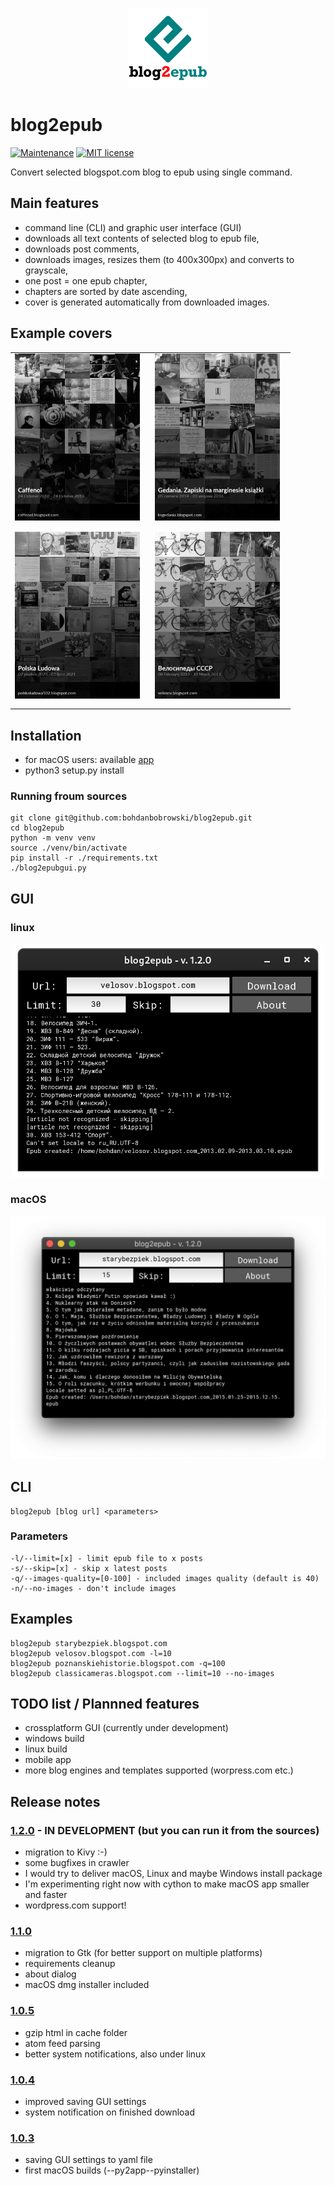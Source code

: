 <p align="center">
<img src="https://raw.githubusercontent.com/bohdanbobrowski/blog2epub/master/images/blog2epub.png" width="128" height="128" />
</p>

# blog2epub

[![Maintenance](https://img.shields.io/badge/Maintained%3F-yes-green.svg)](https://github.com/bohdanbobrowski/blog2epub/graphs/commit-activity) [![MIT license](https://img.shields.io/badge/License-MIT-blue.svg)](https://lbesson.mit-license.org/)


Convert selected blogspot.com blog to epub using single command.

## Main features

- command line (CLI) and graphic user interface (GUI)
- downloads all text contents of selected blog to epub file,
- downloads post comments,
- downloads images, resizes them (to 400x300px) and converts to grayscale,
- one post = one epub chapter,
- chapters are sorted by date ascending,
- cover is generated automatically from downloaded images.

## Example covers

<table style="width:100%;text-align:center;"><tr><td>
<img src="https://raw.githubusercontent.com/bohdanbobrowski/blog2epub/master/images/cover_1.jpg" width="200" style="margin:0 10px 10px 0" />
</td><td>
<img src="https://raw.githubusercontent.com/bohdanbobrowski/blog2epub/master/images/cover_2.jpg" width="200" style="margin:0 10px 10px 0" />
</td></tr><tr><td>
<img src="https://raw.githubusercontent.com/bohdanbobrowski/blog2epub/master/images/cover_3.jpg" width="200" style="margin:0 10px 10px 0" />
</td><td>
<img src="https://raw.githubusercontent.com/bohdanbobrowski/blog2epub/master/images/cover_4.jpg" width="200" style="margin:0 10px 10px 0;" />
</td></tr></table>

## Installation

- for macOS users: available [app](https://github.com/bohdanbobrowski/blog2epub/releases)
- python3 setup.py install

### Running froum sources

    git clone git@github.com:bohdanbobrowski/blog2epub.git
    cd blog2epub
    python -m venv venv
    source ./venv/bin/activate
    pip install -r ./requirements.txt
    ./blog2epubgui.py

## GUI

### linux

<p align="center">
<img src="https://raw.githubusercontent.com/bohdanbobrowski/blog2epub/master/images/blog2epub_linux_screenshot_v1.2.0.png"  width="500px" />
</p>

### macOS

<p align="center">
<img src="https://raw.githubusercontent.com/bohdanbobrowski/blog2epub/master/images/blog2epub_osx_screenshot_v1.2.0.png" width="600px" />
</p>

## CLI

    blog2epub [blog url] <parameters>

### Parameters

    -l/--limit=[x] - limit epub file to x posts
    -s/--skip=[x] - skip x latest posts
    -q/--images-quality=[0-100] - included images quality (default is 40)
    -n/--no-images - don't include images

## Examples

    blog2epub starybezpiek.blogspot.com
    blog2epub velosov.blogspot.com -l=10
    blog2epub poznanskiehistorie.blogspot.com -q=100
    blog2epub classicameras.blogspot.com --limit=10 --no-images

## TODO list / Plannned features

- crossplatform GUI (currently under development)
- windows build
- linux build
- mobile app
- more blog engines and templates supported (worpress.com etc.)

## Release notes

### [1.2.0](https://github.com/bohdanbobrowski/blog2epub) - IN DEVELOPMENT (but you can run it from the sources)

- migration to Kivy :-)
- some bugfixes in crawler
- I would try to deliver macOS, Linux and maybe Windows install package
- I'm experimenting right now with cython to make macOS app smaller and faster
- wordpress.com support!

### [1.1.0](https://github.com/bohdanbobrowski/blog2epub/releases/tag/v1.1.0)

- migration to Gtk (for better support on multiple platforms)
- requirements cleanup
- about dialog
- macOS dmg installer included

### [1.0.5](https://github.com/bohdanbobrowski/blog2epub/releases/tag/v1.0.5)

- gzip html in cache folder
- atom feed parsing
- better system notifications, also under linux

### [1.0.4](https://github.com/bohdanbobrowski/blog2epub/releases/tag/v1.0.4)

- improved saving GUI settings
- system notification on finished download

### [1.0.3](https://github.com/bohdanbobrowski/blog2epub/releases/tag/v1.0.3)

- saving GUI settings to yaml file
- first macOS builds (--py2app--pyinstaller)
